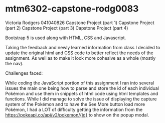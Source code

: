 # mtm6302-capstone-rodg0083

Victoria Rodgers
041040826
Capstone Project (part 1)
Capstone Project (part 2)
Capstone Project (part 3)
Capstone Project (part 4)

Bootstrap 5 is used along with HTML, CSS and Javascript. 

Taking the feedback and newly learned information from class I decided to update the original html and CSS code to better reflect the needs of the assignment. As well as to make it look more cohesive as a whole (mostly the nav). 

Challenges faced: 

While coding the JavaScript portion of this assignment I ran into several issues the main one being how to parse and store the id of each individual Pokémon and use them in snippets of html code using html templates and functions. While I did manage to solve the issue of displaying the capture system of the Pokémon and to have the See More button load more Pokémon, I had a LOT of difficulty getting the information from the https://pokeapi.co/api/v2/pokemon/{id} to show on the popup modal. 
